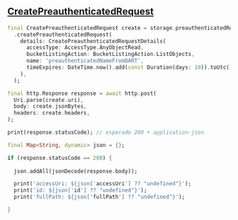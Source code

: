 ## [CreatePreauthenticatedRequest](https://docs.oracle.com/en-us/iaas/api/#/en/objectstorage/20160918/PreauthenticatedRequest/CreatePreauthenticatedRequest)

```dart
final CreatePreauthenticatedRequest create = storage.preauthenticatedRequest
  .createPreauthenticatedRequest(
    details: CreatePreauthenticatedRequestDetails(
      accessType: AccessType.AnyObjectRead,
      bucketListingAction: BucketListingAction.ListObjects,
      name: 'preauthenticatedNameFromDART', 
      timeExpires: DateTime.now().add(const Duration(days: 10)).toUtc().toIso8601String(),
    ),
  );

final http.Response response = await http.post(
  Uri.parse(create.uri),
  body: create.jsonBytes,
  headers: create.headers,
);

print(response.statusCode); // esperado 200 + application-json 

final Map<String, dynamic> json = {};

if (response.statusCode == 200) {
  
  json.addAll(jsonDecode(response.body));

  print('accessUri: ${json['accessUri'] ?? "undefined"}');
  print('id: ${json['id'] ?? "undefined"}');
  print('fullPath: ${json['fullPath'] ?? "undefined"}');

}
```